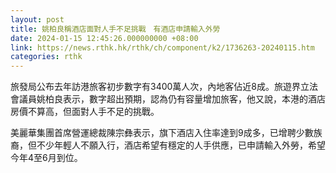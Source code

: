 ```yaml
---
layout: post
title: 姚柏良稱酒店面對人手不足挑戰　有酒店申請輸入外勞
date: 2024-01-15 12:45:26.000000000 +08:00
link: https://news.rthk.hk/rthk/ch/component/k2/1736263-20240115.htm
categories: rthk
---
```


旅發局公布去年訪港旅客初步數字有3400萬人次，內地客佔近8成。旅遊界立法會議員姚柏良表示，數字超出預期，認為仍有容量增加旅客，他又說，本港的酒店房價不算高，但面對人手不足的挑戰。

美麗華集團首席營運總裁陳宗彝表示，旗下酒店入住率達到9成多，已增聘少數族裔，但不少年輕人不願入行，酒店希望有穩定的人手供應，已申請輸入外勞，希望今年4至6月到位。
